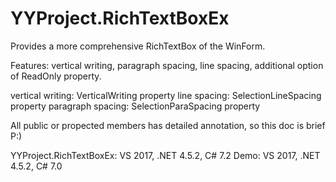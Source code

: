 # YYProject.RichTextBoxEx
Provides a more comprehensive RichTextBox of the WinForm.

Features: vertical writing, paragraph spacing, line spacing, additional option of ReadOnly property.

vertical writing: VerticalWriting property
line spacing: SelectionLineSpacing property
paragraph spacing: SelectionParaSpacing property

All public or propected members has detailed annotation, so this doc is brief  P:)

YYProject.RichTextBoxEx: VS 2017, .NET 4.5.2, C# 7.2
Demo: VS 2017, .NET 4.5.2, C# 7.0
